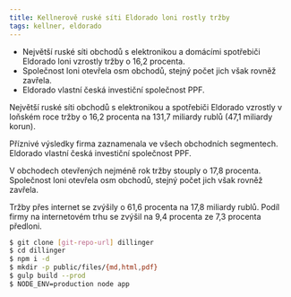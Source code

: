 ```yaml
---
title: Kellnerově ruské síti Eldorado loni rostly tržby
tags: kellner, eldorado
---
```


- Největší ruské síti obchodů s elektronikou a domácími spotřebiči Eldorado loni vzrostly tržby o 16,2 procenta.
- Společnost loni otevřela osm obchodů, stejný počet jich však rovněž zavřela.
- Eldorado vlastní česká investiční společnost PPF.

Největší ruské síti obchodů s elektronikou a spotřebiči Eldorado vzrostly v loňském roce tržby o 16,2 procenta na 131,7 miliardy rublů (47,1 miliardy korun).

Příznivé výsledky firma zaznamenala ve všech obchodních segmentech. Eldorado vlastní česká investiční společnost PPF.

V obchodech otevřených nejméně rok tržby stouply o 17,8 procenta. Společnost loni otevřela osm obchodů, stejný počet jich však rovněž zavřela.

Tržby přes internet se zvýšily o 61,6 procenta na 17,8 miliardy rublů. Podíl firmy na internetovém trhu se zvýšil na 9,4 procenta ze 7,3 procenta předloni.

```sh
$ git clone [git-repo-url] dillinger
$ cd dillinger
$ npm i -d
$ mkdir -p public/files/{md,html,pdf}
$ gulp build --prod
$ NODE_ENV=production node app
```
